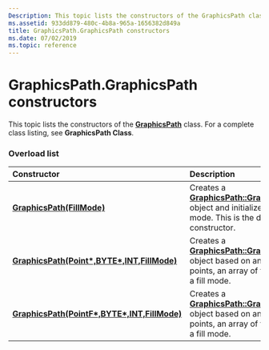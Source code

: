 ```yaml
---
Description: This topic lists the constructors of the GraphicsPath class. For a complete class listing, see GraphicsPath Class.
ms.assetid: 933dd879-480c-4b8a-965a-1656382d849a
title: GraphicsPath.GraphicsPath constructors
ms.date: 07/02/2019
ms.topic: reference
---
```


# GraphicsPath.GraphicsPath constructors

This topic lists the constructors of the [**GraphicsPath**](/windows/win32/api/gdipluspath/nl-gdipluspath-graphicspath) class. For a complete class listing, see **GraphicsPath Class**.

### Overload list



| Constructor                                                                                                                                          | Description                                                                                                                                                                                                                       |
|:-----------------------------------------------------------------------------------------------------------------------------------------------------|:----------------------------------------------------------------------------------------------------------------------------------------------------------------------------------------------------------------------------------|
| [**GraphicsPath(FillMode)**](/windows/win32/api/gdipluspath/nf-gdipluspath-graphicspath-graphicspath(infillmode))                                                                 | Creates a [**GraphicsPath::GraphicsPath**](/windows/win32/api/gdipluspath/nf-gdipluspath-graphicspath-graphicspath(infillmode)) object and initializes the fill mode. This is the default constructor.<br/>                                              |
| [**GraphicsPath(Point\*,BYTE\*,INT,FillMode)**](/windows/win32/api/gdipluspath/nf-gdipluspath-graphicspath-graphicspath(inconstpoint_inconstbyte_inint_infillmode))   | Creates a [**GraphicsPath::GraphicsPath**](/windows/win32/api/gdipluspath/nf-gdipluspath-graphicspath-graphicspath(inconstpoint_inconstbyte_inint_infillmode)) object based on an array of points, an array of types, and a fill mode.<br/>  |
| [**GraphicsPath(PointF\*,BYTE\*,INT,FillMode)**](/windows/win32/api/gdipluspath/nf-gdipluspath-graphicspath-graphicspath(inconstpointf_inconstbyte_inint_infillmode)) | Creates a [**GraphicsPath::GraphicsPath**](/windows/win32/api/gdipluspath/nf-gdipluspath-graphicspath-graphicspath(inconstpointf_inconstbyte_inint_infillmode)) object based on an array of points, an array of types, and a fill mode.<br/> |



 

 